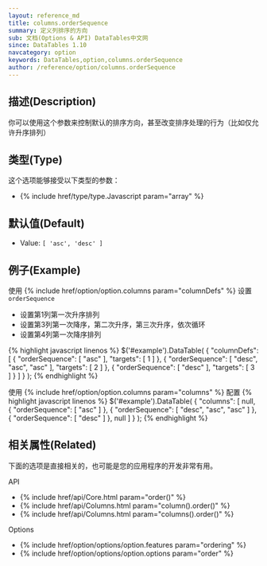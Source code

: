 ```yaml
---
layout: reference_md
title: columns.orderSequence
summary: 定义列排序的方向
sub: 文档(Options & API) DataTables中文网
since: DataTables 1.10
navcategory: option
keywords: DataTables,option,columns.orderSequence
author: /reference/option/columns.orderSequence
---
```


## 描述(Description)
你可以使用这个参数来控制默认的排序方向，甚至改变排序处理的行为（比如仅允许升序排列）

## 类型(Type)
这个选项能够接受以下类型的参数：

- {% include href/type/type.Javascript param="array" %}

## 默认值(Default)

- Value: `[ 'asc', 'desc' ]`

## 例子(Example)
使用 {% include href/option/option.columns param="columnDefs" %} 设置 `orderSequence`

- 设置第1列第一次升序排列
- 设置第3列第一次降序，第二次升序，第三次升序，依次循环
- 设置第4列第一次降序排列

{% highlight javascript linenos %}
$('#example').DataTable( {
  "columnDefs": [
      { "orderSequence": [ "asc" ], "targets": [ 1 ] },
      { "orderSequence": [ "desc", "asc", "asc" ], "targets": [ 2 ] },
      { "orderSequence": [ "desc" ], "targets": [ 3 ] }
    ]
} );
{% endhighlight %}

使用 {% include href/option/option.columns param="columns" %} 配置
{% highlight javascript linenos %}
$('#example').DataTable( {
    "columns": [
        null,
        { "orderSequence": [ "asc" ] },
        { "orderSequence": [ "desc", "asc", "asc" ] },
        { "orderSequence": [ "desc" ] },
        null
      ]
} );
{% endhighlight %}

## 相关属性(Related)
下面的选项是直接相关的，也可能是您的应用程序的开发非常有用。

API

- {% include href/api/Core.html param="order()" %}
- {% include href/api/Columns.html param="column().order()" %}
- {% include href/api/Columns.html param="columns().order()" %}

Options

- {% include href/option/options/option.features param="ordering" %}
- {% include href/option/options/option.options param="order" %}



